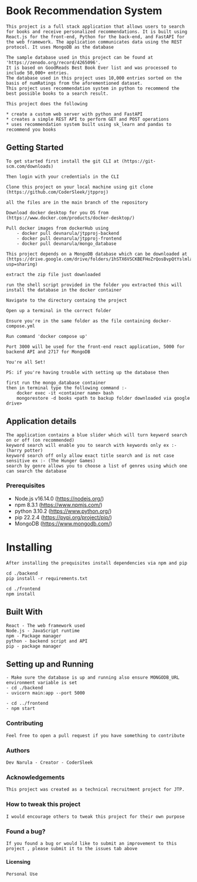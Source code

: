 # Book Recommendation System

    This project is a full stack application that allows users to search for books and receive personalized recommendations. It is built using React.js for the front-end, Python for the back-end, and FastAPI for the web framework. The application communicates data using the REST protocol. It uses MongoDB as the database

    The sample database used in this project can be found at 'https://zenodo.org/record/4265096'.
    It is based on GoodReads Best Book Ever list and was processed to include 50,000+ entries.
    The database used in this project uses 10,000 entries sorted on the basis of numRatings from the aforementioned dataset.
    This project uses recommendation system in python to recommend the best possible books to a search result.

    This project does the following

    * create a custom web server with python and FastAPI
    * creates a simple REST API to perform GET and POST operations
    * uses recommendation system built using sk_learn and pandas to recommend you books


## Getting Started

    To get started first install the git CLI at (https://git-scm.com/downloads)

    Then login with your credentials in the CLI

    Clone this project on your local machine using git clone (https://github.com/CoderSleek/jtpproj)

    all the files are in the main branch of the repository

    Download docker desktop for you OS from (https://www.docker.com/products/docker-desktop/)
    
    Pull docker images from dockerHub using
        - docker pull devnarula/jtpproj-backend
        - docker pull devnarula/jtpproj-frontend
        - docker pull devnarula/mongo_database

    This project depends on a MongoDB database which can be downloaded at (https://drive.google.com/drive/folders/1hSTX6VSCKBEFHoZrQosBvpQtYslmlaiF?usp=sharing)

    extract the zip file just downloaded

    run the shell script provided in the folder you extracted this will install the database in the docker container

    Navigate to the directory containg the project

    Open up a terminal in the correct folder

    Ensure you're in the same folder as the file containing docker-compose.yml

    Run command 'docker compose up'

    Port 3000 will be used for the front-end react application, 5000 for backend API and 2717 for MongoDB

    You're all Set!

    PS: if you're having trouble with setting up the database then
    
    first run the mongo_database container
    then in terminal type the following command :-
        docker exec -it <container name> bash
        mongorestore -d books <path to backup folder downloaded via google drive>


## Application details

    The application contains a blue slider which will turn keyword search on or off (on recommended)
    keyword search will enable you to search with keywords only ex :- (harry potter)
    keyword search off only allow exact title search and is not case sensitive ex :- (The Hunger Games)
    search by genre allows you to choose a list of genres using which one can search the database

### Prerequisites

- Node.js v16.14.0 (https://nodejs.org/)
- npm 8.3.1 (https://www.npmjs.com/)
- python 3.10.2 (https://www.python.org/)
- pip 22.2.4 (https://pypi.org/project/pip/)
- MongoDB (https://www.mongodb.com/)


# Installing

    After installing the prequisites install dependencies via npm and pip

    cd ./backend
    pip install -r requirements.txt

    cd ./frontend
    npm install


## Built With

    React - The web framework used
    Node.js - JavaScript runtime
    npm - Package manager
    python - backend script and API
    pip - package manager


## Setting up and Running

    - Make sure the database is up and running also ensure MONGODB_URL environment variable is set
    - cd ./backend
    - uvicorn main:app --port 5000

    - cd ../frontend
    - npm start


### Contributing

    Feel free to open a pull request if you have something to contribute


### Authors

    Dev Narula - Creator - CoderSleek


### Acknowledgements

    This project was created as a technical recruitment project for JTP.


### How to tweak this project

    I would encourage others to tweak this project for their own purpose


### Found a bug?

    If you found a bug or would like to submit an improvement to this project , please submit it to the issues tab above


#### Licensing

    Personal Use